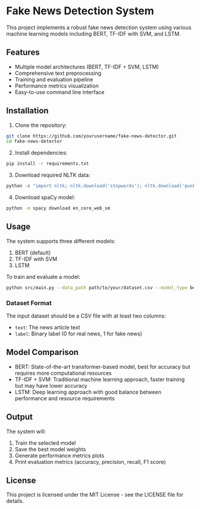 # Fake News Detection System

This project implements a robust fake news detection system using various machine learning models including BERT, TF-IDF with SVM, and LSTM.

## Features

- Multiple model architectures (BERT, TF-IDF + SVM, LSTM)
- Comprehensive text preprocessing
- Training and evaluation pipeline
- Performance metrics visualization
- Easy-to-use command line interface

## Installation

1. Clone the repository:
```bash
git clone https://github.com/yourusername/fake-news-detector.git
cd fake-news-detector
```

2. Install dependencies:
```bash
pip install -r requirements.txt
```

3. Download required NLTK data:
```python
python -c "import nltk; nltk.download('stopwords'); nltk.download('punkt')"
```

4. Download spaCy model:
```bash
python -m spacy download en_core_web_sm
```

## Usage

The system supports three different models:

1. BERT (default)
2. TF-IDF with SVM
3. LSTM

To train and evaluate a model:

```bash
python src/main.py --data_path path/to/your/dataset.csv --model_type bert --epochs 5 --batch_size 16
```

### Dataset Format

The input dataset should be a CSV file with at least two columns:
- `text`: The news article text
- `label`: Binary label (0 for real news, 1 for fake news)

## Model Comparison

- BERT: State-of-the-art transformer-based model, best for accuracy but requires more computational resources
- TF-IDF + SVM: Traditional machine learning approach, faster training but may have lower accuracy
- LSTM: Deep learning approach with good balance between performance and resource requirements

## Output

The system will:
1. Train the selected model
2. Save the best model weights
3. Generate performance metrics plots
4. Print evaluation metrics (accuracy, precision, recall, F1 score)

## License

This project is licensed under the MIT License - see the LICENSE file for details. 